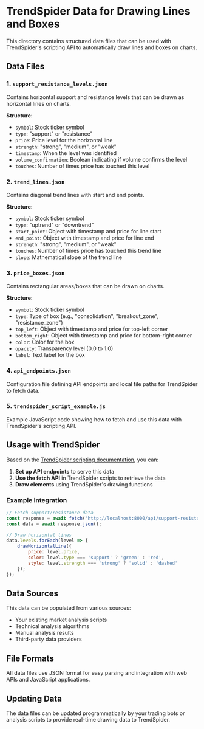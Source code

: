 # TrendSpider Data for Drawing Lines and Boxes

This directory contains structured data files that can be used with TrendSpider's scripting API to automatically draw lines and boxes on charts.

## Data Files

### 1. `support_resistance_levels.json`
Contains horizontal support and resistance levels that can be drawn as horizontal lines on charts.

**Structure:**
- `symbol`: Stock ticker symbol
- `type`: "support" or "resistance"
- `price`: Price level for the horizontal line
- `strength`: "strong", "medium", or "weak"
- `timestamp`: When the level was identified
- `volume_confirmation`: Boolean indicating if volume confirms the level
- `touches`: Number of times price has touched this level

### 2. `trend_lines.json`
Contains diagonal trend lines with start and end points.

**Structure:**
- `symbol`: Stock ticker symbol
- `type`: "uptrend" or "downtrend"
- `start_point`: Object with timestamp and price for line start
- `end_point`: Object with timestamp and price for line end
- `strength`: "strong", "medium", or "weak"
- `touches`: Number of times price has touched this trend line
- `slope`: Mathematical slope of the trend line

### 3. `price_boxes.json`
Contains rectangular areas/boxes that can be drawn on charts.

**Structure:**
- `symbol`: Stock ticker symbol
- `type`: Type of box (e.g., "consolidation", "breakout_zone", "resistance_zone")
- `top_left`: Object with timestamp and price for top-left corner
- `bottom_right`: Object with timestamp and price for bottom-right corner
- `color`: Color for the box
- `opacity`: Transparency level (0.0 to 1.0)
- `label`: Text label for the box

### 4. `api_endpoints.json`
Configuration file defining API endpoints and local file paths for TrendSpider to fetch data.

### 5. `trendspider_script_example.js`
Example JavaScript code showing how to fetch and use this data with TrendSpider's scripting API.

## Usage with TrendSpider

Based on the [TrendSpider scripting documentation](https://charts.trendspider.com/scripting/docs/#/fetching_data_from_apis), you can:

1. **Set up API endpoints** to serve this data
2. **Use the fetch API** in TrendSpider scripts to retrieve the data
3. **Draw elements** using TrendSpider's drawing functions

### Example Integration

```javascript
// Fetch support/resistance data
const response = await fetch('http://localhost:8000/api/support-resistance?symbol=SPY');
const data = await response.json();

// Draw horizontal lines
data.levels.forEach(level => {
    drawHorizontalLine({
        price: level.price,
        color: level.type === 'support' ? 'green' : 'red',
        style: level.strength === 'strong' ? 'solid' : 'dashed'
    });
});
```

## Data Sources

This data can be populated from various sources:
- Your existing market analysis scripts
- Technical analysis algorithms
- Manual analysis results
- Third-party data providers

## File Formats

All data files use JSON format for easy parsing and integration with web APIs and JavaScript applications.

## Updating Data

The data files can be updated programmatically by your trading bots or analysis scripts to provide real-time drawing data to TrendSpider. 